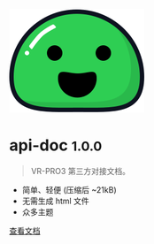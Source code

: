 <!--
 * @Description: Description
 * @Author: zhaoqianqian
 * @Date: 2022-08-18 15:33:18
 * @LastEditors: zhaoqianqian
 * @LastEditTime: 2022-08-18 15:34:24
-->
![logo](_media/icon.svg)

# api-doc <small>1.0.0</small>

> VR-PRO3 第三方对接文档。

- 简单、轻便 (压缩后 ~21kB)
- 无需生成 html 文件
- 众多主题

<!-- [GitHub](https://github.com/docsifyjs/docsify/) -->
[查看文档](/?id=目录)